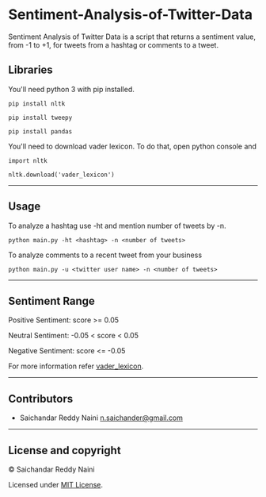 # Sentiment-Analysis-of-Twitter-Data
Sentiment Analysis of Twitter Data is a script that returns a sentiment value, from -1 to +1, for tweets from a hashtag or comments to a tweet.

## Libraries

You'll need python 3 with pip installed.

`pip install nltk`

`pip install tweepy`

`pip install pandas`

You'll need to download vader lexicon. To do that, open python console and

`import nltk`

`nltk.download('vader_lexicon')`

---
## Usage

To analyze a hashtag use -ht and mention number of tweets by -n.

`python main.py -ht <hashtag> -n <number of tweets>`

To analyze comments to a recent tweet from your business

`python main.py -u <twitter user name> -n <number of tweets>`

---
## Sentiment Range

Positive Sentiment: score >= 0.05

Neutral Sentiment: -0.05 < score < 0.05

Negative Sentiment: score <= -0.05

For more information refer [vader_lexicon](https://github.com/cjhutto/vaderSentiment).

---
## Contributors

- Saichandar Reddy Naini <n.saichander@gmail.com>

---

## License and copyright

 © Saichandar Reddy Naini

 Licensed under [MIT License](LICENSE).
